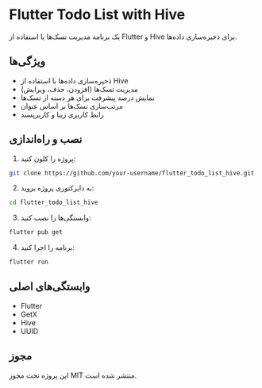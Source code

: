 # Flutter Todo List with Hive

یک برنامه مدیریت تسک‌ها با استفاده از Flutter و Hive برای ذخیره‌سازی داده‌ها.

## ویژگی‌ها

- ذخیره‌سازی داده‌ها با استفاده از Hive
- مدیریت تسک‌ها (افزودن، حذف، ویرایش)
- نمایش درصد پیشرفت برای هر دسته از تسک‌ها
- مرتب‌سازی تسک‌ها بر اساس عنوان
- رابط کاربری زیبا و کاربرپسند

## نصب و راه‌اندازی

1. پروژه را کلون کنید:
```bash
git clone https://github.com/your-username/flutter_todo_list_hive.git
```

2. به دایرکتوری پروژه بروید:
```bash
cd flutter_todo_list_hive
```

3. وابستگی‌ها را نصب کنید:
```bash
flutter pub get
```

4. برنامه را اجرا کنید:
```bash
flutter run
```

## وابستگی‌های اصلی

- Flutter
- GetX
- Hive
- UUID

## مجوز

این پروژه تحت مجوز MIT منتشر شده است.
